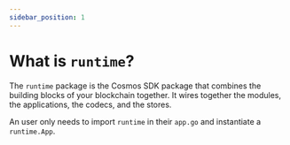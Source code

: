 ```yaml
---
sidebar_position: 1
---
```


# What is `runtime`?

The `runtime` package is the Cosmos SDK package that combines the building blocks of your blockchain together. It wires together the modules, the applications, the codecs, and the stores.

An user only needs to import `runtime` in their `app.go` and instantiate a `runtime.App`.
